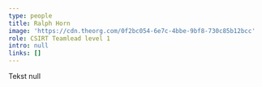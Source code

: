 ```yaml
---
type: people
title: Ralph Horn
image: 'https://cdn.theorg.com/0f2bc054-6e7c-4bbe-9bf8-730c85b12bcc'
role: CSIRT Teamlead level 1
intro: null
links: []
---
```

Tekst null

